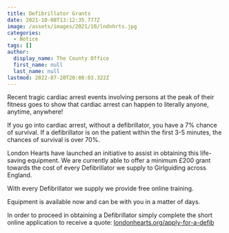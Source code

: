 ```yaml
---
title: Defibrillator Grants
date: 2021-10-08T13:12:35.777Z
image: /assets/images/2021/10/lndnhrts.jpg
categories:
  - Notice
tags: []
author:
  display_name: The County Office
  first_name: null
  last_name: null
lastmod: 2022-07-20T20:08:03.322Z
---
```


Recent tragic cardiac arrest events involving persons at the peak of their fitness goes to show that cardiac arrest can happen to literally anyone, anytime, anywhere!
 
If you go into cardiac arrest, without a defibrillator, you have a 7% chance of survival.  If a defibrillator is on the patient within the first 3-5 minutes, the chances of survival is over 70%.

London Hearts have launched an initiative to assist in obtaining this life-saving equipment. We are currently able to offer a minimum £200 grant towards the cost of every Defibrillator we supply to Girlguiding across England.  

With every Defibrillator we supply we provide free online training.

Equipment is available now and can be with you in a matter of days.

In order to proceed in obtaining a Defibrillator simply complete the short online application to receive a quote: [londonhearts.org/apply-for-a-defib](https://londonhearts.org/apply-for-a-defib)
